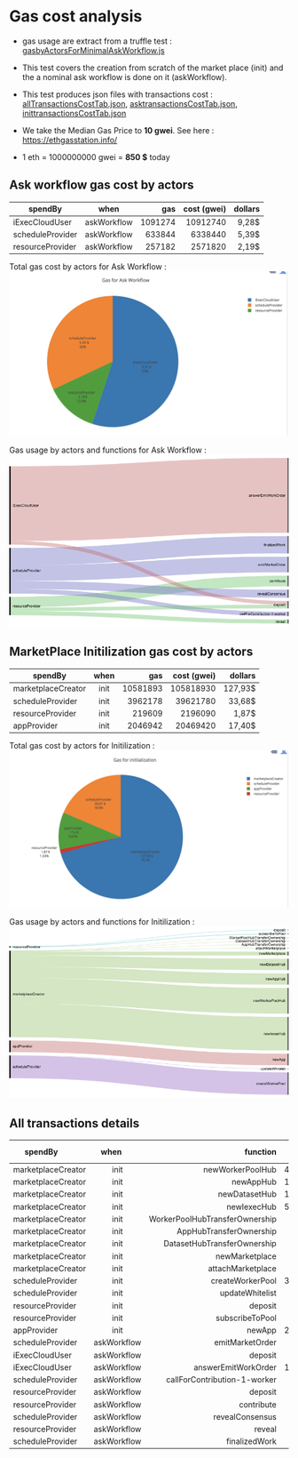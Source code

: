# Gas cost analysis

- gas usage are extract from a truffle test : [gasbyActorsForMinimalAskWorkflow.js](./gasbyActorsForMinimalAskWorkflow.js)
- This test covers the creation from scratch of the market place (init) and the a nominal ask workflow is done on it (askWorkflow).
- This test produces json files with transactions cost : [allTransactionsCostTab.json](./allTransactionsCostTab.json),
[asktransactionsCostTab.json](./asktransactionsCostTab.json),
[inittransactionsCostTab.json](./inittransactionsCostTab.json)

- We take the Median Gas Price to <b>10 gwei</b>. See here :
https://ethgasstation.info/

- 1 eth = 1000000000 gwei = <b> 850 $</b> today

## Ask workflow gas cost by actors

|spendBy|when|gas|cost (gwei)  |dollars|
| ---------------- |:-----------:| -------------:|-----------:|-----------:|
|iExecCloudUser|askWorkflow|1091274|10912740|9,28$
|scheduleProvider|askWorkflow|633844|6338440|5,39$
|resourceProvider|askWorkflow|257182|2571820|2,19$

Total gas cost by actors for Ask Workflow :
![dollarsbyActorsForAskWorkflow](./dollarsbyActorsForAskWorkflow.png)

Gas usage by actors and functions for Ask Workflow :
![AlluvialDiagramAskWorkflow](./AlluvialDiagramAskWorkflow.png)


## MarketPlace Initilization gas cost by actors

|spendBy|when|gas|cost (gwei)  |dollars|
| ---------------- |:-----------:| -------------:|-----------:|-----------:|
|marketplaceCreator|init|10581893|105818930|127,93$
|scheduleProvider|init|3962178|39621780|33,68$
|resourceProvider|init|219609|2196090|1,87$
|appProvider|init|2046942|20469420|17,40$

Total gas cost by actors for Initilization :
![dollarsbyActorsForInitialization](./dollarsbyActorsForInitialization.png)

Gas usage by actors and functions for Initilization :
![AlluvialDiagramInitialization](./AlluvialDiagramInitialization.png)


## All transactions details


| spendBy          | when        | function      | gas        | cost (gwei)| dollars  |
| ---------------- |:-----------:| -------------:|-----------:|-----------:|-----------:|
|marketplaceCreator|init     |newWorkerPoolHub|4468567|44685670|37,98$
|marketplaceCreator|init|newAppHub|1962021|19620210|16,67$
|marketplaceCreator|init|newDatasetHub|1962749|19627490|16,68$
|marketplaceCreator|init|newIexecHub|5822730|58227300|49,49$
|marketplaceCreator|init|WorkerPoolHubTransferOwnership|30707|307070|0,26$
|marketplaceCreator|init|AppHubTransferOwnership|30685|306850|0,26$
|marketplaceCreator|init|DatasetHubTransferOwnership|30729|307290|0,26$
|marketplaceCreator|init|newMarketplace|678361|6783610|5,76$
|marketplaceCreator|init|attachMarketplace|63911|639110|0,54$
|scheduleProvider|init|createWorkerPool|3916971|39169710|33,29$
|scheduleProvider|init|updateWhitelist|45207|452070|0,38$
|resourceProvider|init|deposit|80992|809920|0,68$
|resourceProvider|init|subscribeToPool|138617|1386170|1,17$
|appProvider|init|newApp|2046942|20469420|17,39$
|scheduleProvider|askWorkflow|emitMarketOrder|218803|2188030|1,85$
|iExecCloudUser|askWorkflow|deposit|50992|509920|0,43$
|iExecCloudUser|askWorkflow|answerEmitWorkOrder|1040282|10402820|8,84$
|scheduleProvider|askWorkflow|callForContribution-1-worker|62179|621790|0,52$
|resourceProvider|askWorkflow|deposit|50992|509920|0,43$
|resourceProvider|askWorkflow|contribute|148713|1487130|1,26$
|scheduleProvider|askWorkflow|revealConsensus|111572|1115720|0,94$
|resourceProvider|askWorkflow|reveal|57477|574770|0,48$
|scheduleProvider|askWorkflow|finalizedWork|241290|2412900|2,05$


